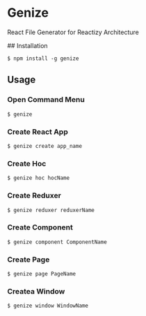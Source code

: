 # Genize

React File Generator for Reactizy Architecture

## Installation

```
$ npm install -g genize
```

## Usage

### Open Command Menu

```
$ genize
```

### Create React App

```
$ genize create app_name
```

### Create Hoc

```
$ genize hoc hocName
```

### Create Reduxer

```
$ genize reduxer reduxerName
```

### Create Component

```
$ genize component ComponentName
```

### Create Page

```
$ genize page PageName
```

### Createa Window

```
$ genize window WindowName
```
